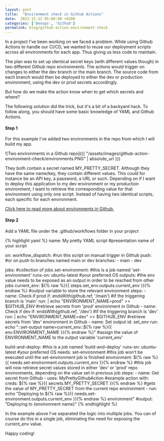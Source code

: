```yaml
---
layout: post
title:  "Environment check in Github Actions"
date:  2022-12-12 05:00:00 +0200
categories: ['Devops', 'Github']
permalink: blog/github-action-environment-check
---
```


In a project I've been working on we faced a problem. While using Github Actions to handle our CI/CD, we wanted to reuse our deployment scripts across all
environments for each app. Thus giving us less code to maintain.

The plan was to set up identical secret keys (with different values though) in two different Github repo environments. The actions would trigger on
changes to either the dev branch or the main branch. The source code from each branch would then be deployed to either the dev or production environment,
using the dev or prod secrets accordingly.

But how do we make the action know when to get which secrets and where?

The following solution did the trick, but it's a bit of a backyard hack. To follow along, you should have some basic knowledge of YAML and Github Actions.


<h4>Step 1</h4>

For this example I've added two environments in the repo from which I will build my app.

![Two environments in a Github repo]({{ "/assets/images/github-action-environment-check/environments.PNG" | absolute_url }})

They both contain a secret named MY_PRETTY_SECRET. Although they have the same name/key, they contain different values. This could for instance be an API key,
a password, a URL or such. Depending on if I want to deploy this application to my dev environment or my production environment, I want to retrieve the
corresponding value for that environment using only one script. Instead of having two identical scripts, each specific for each environment.

[Click here to read more about environments in Github.][github-environments]

<h4>Step 2</h4>

Add a YAML file under the .github/workflows folder in your project

{% highlight yaml %}
name: My pretty YAML script #presentation name of your script

on:
  workflow_dispatch: #run this script on manual trigger in Github
  push:              #or on push to branches named main or dev
    branches:
      - main
      - dev

jobs: #collection of jobs
  set-environment: #this is a job named 'set-environment'
    runs-on: ubuntu-latest #your preferred OS
    outputs: #the env value needs to be exposed as an output in order to be reached from other jobs
      current_env: ${% raw %}{{ steps.set_env.outputs.current_env }}{% endraw %} #output variable to store the relevant environment
    steps:
      - name: Check if prod
        if: endsWith(github.ref, '/main') #if the triggering branch is 'main'
        run: |
          echo "ENVIRONMENT_NAME=prod" >> $GITHUB_ENV #retrieve secrets from 'prod' environment in Github
      - name: Check if dev
        if: endsWith(github.ref, '/dev') #if the triggering branch is 'dev'
        run: |
          echo "ENVIRONMENT_NAME=dev" >> $GITHUB_ENV #retrieve secrets from 'dev' environment in Github
      - name: Set output
        id: set_env
        run: echo "::set-output name=current_env::${% raw %}{{ env.ENVIRONMENT_NAME }}{% endraw %}" #assign the value of ENVIRONMENT_NAME to the output variable 'current_env' 

  build-and-deploy: #this is a job named 'build-and-deploy'
    runs-on: ubuntu-latest #your preferred OS
    needs: set-environment #this job won't be executed until the set-environment job is finished
    environment: ${% raw %}{{ needs.set-environment.outputs.current_env }}{% endraw %} #this job will now retrieve secret values stored in either 'dev' or 'prod' repo environments, depending on the value set in previous job
    steps:
      - name: Get secret from Github
      - uses: MyPrettyGithubAction #example action
        with:
          creds: ${% raw %}{{ secrets.MY_PRETTY_SECRET }}{% endraw %} #gets the value of MY_PRETTY_SECRET from the current repo environment
      - run: echo "Deploying to ${% raw %}{{ needs.set-environment.outputs.current_env }}{% endraw %} environment" #output: "Deploying to {environment name}"
{% endhighlight %}

In the example above I've separated the logic into multiple jobs. You can of course do this in a single job, eliminating the need for exposing the current_env value.

Happy coding!


[github-environments]: https://docs.github.com/en/actions/deployment/targeting-different-environments/using-environments-for-deployment